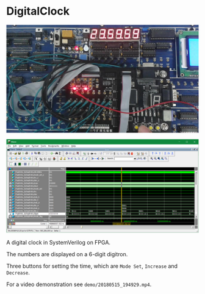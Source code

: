 # DigitalClock

![](demo/led.jpg)

![](demo/wave.png)

A digital clock in SystemVerilog on FPGA.

The numbers are displayed on a 6-digit digitron.

Three buttons for setting the time, which are `Mode Set`, `Increase` and `Decrease`.

For a video demonstration see `demo/20180515_194929.mp4`.
